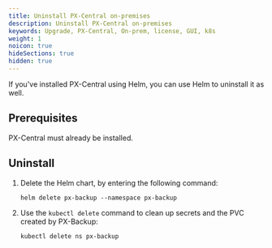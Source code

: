 ```yaml
---
title: Uninstall PX-Central on-premises
description: Uninstall PX-Central on-premises
keywords: Upgrade, PX-Central, On-prem, license, GUI, k8s
weight: 1
noicon: true
hideSections: true
hidden: true
---
```


If you've installed PX-Central using Helm, you can use Helm to uninstall it as well.

## Prerequisites

PX-Central must already be installed.

## Uninstall

1. Delete the Helm chart, by entering the following command:

    ```text
    helm delete px-backup --namespace px-backup
    ```
2. Use the `kubectl delete` command to clean up secrets and the PVC created by PX-Backup:

    ```text
    kubectl delete ns px-backup
    ```